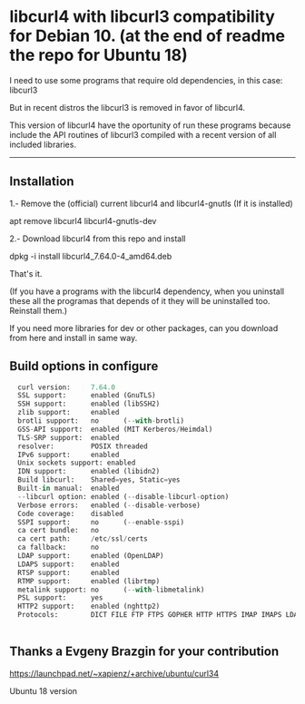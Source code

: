 # libcurl4 with libcurl3 compatibility for Debian 10. (at the end of readme the repo for Ubuntu 18)

I need to use some programs that require old dependencies, in this case: libcurl3

But in recent distros the libcurl3 is removed in favor of libcurl4.

This version of libcurl4 have the oportunity of run these programs because include the API routines of libcurl3 compiled 
with a recent version of all included libraries.

********************************************************

## Installation

1.- Remove the (official) current libcurl4 and libcurl4-gnutls (If it is installed)

apt remove libcurl4 libcurl4-gnutls-dev

2.- Download libcurl4 from this repo and install

dpkg -i install libcurl4_7.64.0-4_amd64.deb

That's it.

(If you have a programs with the libcurl4 dependency, when you uninstall these all the programas that depends of it they will be uninstalled too. Reinstall them.)

If you need more libraries for dev or other packages, can you download from here and install in same way.

## Build options in configure

```python
  curl version:     7.64.0
  SSL support:      enabled (GnuTLS)
  SSH support:      enabled (libSSH2)
  zlib support:     enabled
  brotli support:   no      (--with-brotli)
  GSS-API support:  enabled (MIT Kerberos/Heimdal)
  TLS-SRP support:  enabled
  resolver:         POSIX threaded
  IPv6 support:     enabled
  Unix sockets support: enabled
  IDN support:      enabled (libidn2)
  Build libcurl:    Shared=yes, Static=yes
  Built-in manual:  enabled
  --libcurl option: enabled (--disable-libcurl-option)
  Verbose errors:   enabled (--disable-verbose)
  Code coverage:    disabled
  SSPI support:     no      (--enable-sspi)
  ca cert bundle:   no
  ca cert path:     /etc/ssl/certs
  ca fallback:      no
  LDAP support:     enabled (OpenLDAP)
  LDAPS support:    enabled
  RTSP support:     enabled
  RTMP support:     enabled (librtmp)
  metalink support: no      (--with-libmetalink)
  PSL support:      yes
  HTTP2 support:    enabled (nghttp2)
  Protocols:        DICT FILE FTP FTPS GOPHER HTTP HTTPS IMAP IMAPS LDAP LDAPS POP3 POP3S RTMP RTSP SCP SFTP SMB SMBS SMTP SMTPS TELNET TFTP
  
  ```
  
  ## Thanks a Evgeny Brazgin for your contribution
  
  https://launchpad.net/~xapienz/+archive/ubuntu/curl34
  
  Ubuntu 18 version
